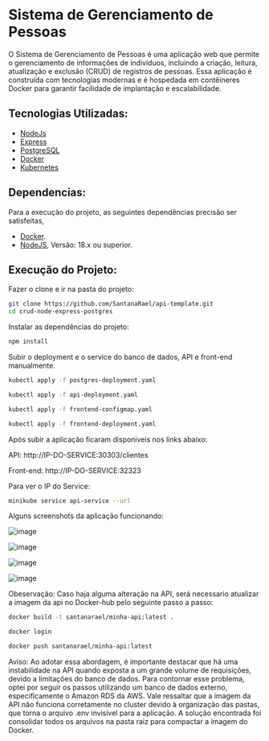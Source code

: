 # Sistema de Gerenciamento de Pessoas

O Sistema de Gerenciamento de Pessoas é uma aplicação web que permite o gerenciamento de informações de indivíduos, incluindo a criação, leitura, atualização e exclusão (CRUD) de registros de pessoas. Essa aplicação é construída com tecnologias modernas e é hospedada em contêineres Docker para garantir facilidade de implantação e escalabilidade.

## Tecnologias Utilizadas:

- [NodeJs](https://nodejs.org/en/docs)
- [Express](https://expressjs.com/pt-br/)
- [PostgreSQL](https://www.postgresql.org/)
- [Docker](https://docs.docker.com/)
- [Kubernetes](https://kubernetes.io/docs/home/)

## Dependencias:
Para a execução do projeto, as seguintes dependências precisão ser satisfeitas,
- [Docker](https://docs.docker.com/get-docker/).
- [NodeJS](https://nodejs.org/en), Versão: 18.x ou superior.


## Execução do Projeto:
Fazer o clone e ir na pasta do projeto:

```sh
git clone https://github.com/SantanaRael/api-template.git
cd crud-node-express-postgres
```

Instalar as dependências do projeto:

```sh
npm install
```

Subir o deployment e o service do banco de dados, API e front-end manualmente.

```sh
kubectl apply -f postgres-deployment.yaml

kubectl apply -f api-deployment.yaml

kubectl apply -f frontend-configmap.yaml

kubectl apply -f frontend-deployment.yaml
```


Após subir a aplicação ficaram disponiveis nos links abaixo:

API: http://IP-DO-SERVICE:30303/clientes

Front-end: http://IP-DO-SERVICE:32323

Para ver o IP do Service:

```sh
minikube service api-service --url
```



Alguns screenshots da aplicação funcionando:


![image](https://github.com/SantanaRael/crud-node-express-postgres/assets/73674173/41700045-6fe7-46e6-9047-f8bdf2c471ad)

![image](https://github.com/SantanaRael/crud-node-express-postgres/assets/73674173/dbd86823-1a34-4503-9450-03331ff2af32)

![image](https://github.com/SantanaRael/crud-node-express-postgres/assets/73674173/69527daa-d17e-4d39-aff0-e30e13de106f)

![image](https://github.com/SantanaRael/crud-node-express-postgres/assets/73674173/a990bd30-7d94-4601-bacc-dadf0ff805fe)




Obeservação: Caso haja alguma alteração na API, será necessario atualizar a imagem da api no Docker-hub pelo seguinte passo a passo:


```sh
docker build -t santanarael/minha-api:latest .

docker login

docker push santanarael/minha-api:latest 
```


Aviso: Ao adotar essa abordagem, é importante destacar que há uma instabilidade na API quando exposta a um grande volume de requisições, devido a limitações do banco de dados. Para contornar esse problema, optei por seguir os passos utilizando um banco de dados externo, especificamente o Amazon RDS da AWS. Vale ressaltar que a imagem da API não funciona corretamente no cluster devido à organização das pastas, que torna o arquivo .env invisível para a aplicação. A solução encontrada foi consolidar todos os arquivos na pasta raiz para compactar a imagem do Docker.
